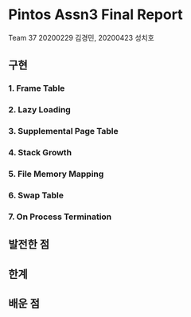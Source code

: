 # Pintos Assn3 Final Report
Team 37 
20200229 김경민, 20200423 성치호

## 구현
### 1. Frame Table
### 2. Lazy Loading
### 3. Supplemental Page Table
### 4. Stack Growth
### 5. File Memory Mapping
### 6. Swap Table
### 7. On Process Termination

## 발전한 점

## 한계

## 배운 점